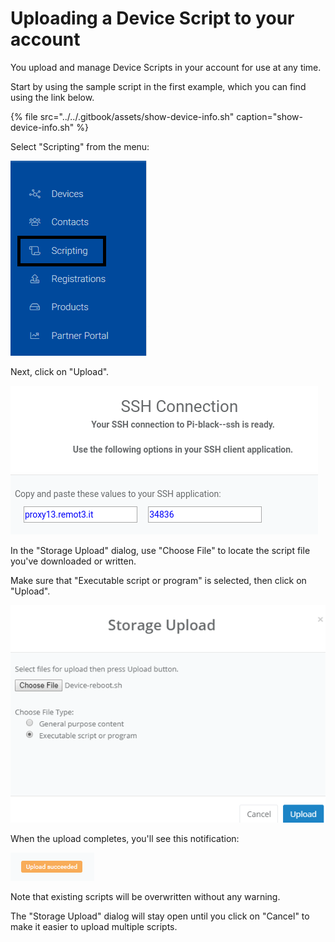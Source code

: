 # Uploading a Device Script to your account

You upload and manage Device Scripts in your account for use at any time.

Start by using the sample script in the first example, which you can find using the link below.

{% file src="../../.gitbook/assets/show-device-info.sh" caption="show-device-info.sh" %}

Select "Scripting" from the menu:

![](../../.gitbook/assets/image%20%2871%29.png)

Next, click on "Upload".

![](../../.gitbook/assets/image%20%2837%29.png)

In the "Storage Upload" dialog, use "Choose File" to locate the script file you've downloaded or written.

Make sure that "Executable script or program" is selected, then click on "Upload".

![](../../.gitbook/assets/image%20%2854%29.png)

When the upload completes, you'll see this notification:

![](../../.gitbook/assets/image%20%288%29.png)

Note that existing scripts will be overwritten without any warning.

The "Storage Upload" dialog will stay open until you click on "Cancel" to make it easier to upload multiple scripts.

